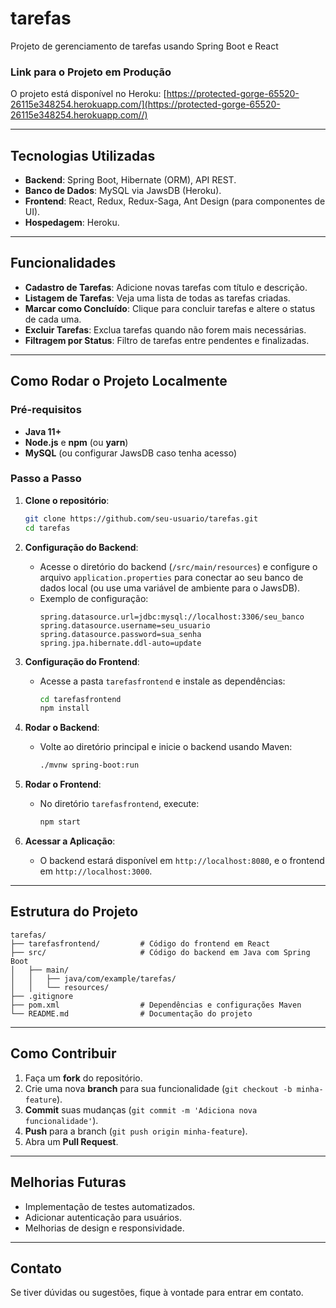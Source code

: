 # tarefas
Projeto de gerenciamento de tarefas usando Spring Boot e React

### Link para o Projeto em Produção
O projeto está disponível no Heroku: [https://protected-gorge-65520-26115e348254.herokuapp.com/](https://protected-gorge-65520-26115e348254.herokuapp.com//)

---

## Tecnologias Utilizadas

- **Backend**: Spring Boot, Hibernate (ORM), API REST.
- **Banco de Dados**: MySQL via JawsDB (Heroku).
- **Frontend**: React, Redux, Redux-Saga, Ant Design (para componentes de UI).
- **Hospedagem**: Heroku.

---

## Funcionalidades

- **Cadastro de Tarefas**: Adicione novas tarefas com título e descrição.
- **Listagem de Tarefas**: Veja uma lista de todas as tarefas criadas.
- **Marcar como Concluído**: Clique para concluir tarefas e altere o status de cada uma.
- **Excluir Tarefas**: Exclua tarefas quando não forem mais necessárias.
- **Filtragem por Status**: Filtro de tarefas entre pendentes e finalizadas.

---

## Como Rodar o Projeto Localmente

### Pré-requisitos

- **Java 11+**
- **Node.js** e **npm** (ou **yarn**)
- **MySQL** (ou configurar JawsDB caso tenha acesso)

### Passo a Passo

1. **Clone o repositório**:
   ```bash
   git clone https://github.com/seu-usuario/tarefas.git
   cd tarefas
   ```

2. **Configuração do Backend**:
   - Acesse o diretório do backend (`/src/main/resources`) e configure o arquivo `application.properties` para conectar ao seu banco de dados local (ou use uma variável de ambiente para o JawsDB).
   - Exemplo de configuração:
     ```properties
     spring.datasource.url=jdbc:mysql://localhost:3306/seu_banco
     spring.datasource.username=seu_usuario
     spring.datasource.password=sua_senha
     spring.jpa.hibernate.ddl-auto=update
     ```

3. **Configuração do Frontend**:
   - Acesse a pasta `tarefasfrontend` e instale as dependências:
     ```bash
     cd tarefasfrontend
     npm install
     ```

4. **Rodar o Backend**:
   - Volte ao diretório principal e inicie o backend usando Maven:
     ```bash
     ./mvnw spring-boot:run
     ```

5. **Rodar o Frontend**:
   - No diretório `tarefasfrontend`, execute:
     ```bash
     npm start
     ```

6. **Acessar a Aplicação**:
   - O backend estará disponível em `http://localhost:8080`, e o frontend em `http://localhost:3000`.

---

## Estrutura do Projeto

```
tarefas/
├── tarefasfrontend/         # Código do frontend em React
├── src/                     # Código do backend em Java com Spring Boot
│   ├── main/
│   │   ├── java/com/example/tarefas/
│   │   └── resources/
├── .gitignore
├── pom.xml                  # Dependências e configurações Maven
└── README.md                # Documentação do projeto
```

---

## Como Contribuir

1. Faça um **fork** do repositório.
2. Crie uma nova **branch** para sua funcionalidade (`git checkout -b minha-feature`).
3. **Commit** suas mudanças (`git commit -m 'Adiciona nova funcionalidade'`).
4. **Push** para a branch (`git push origin minha-feature`).
5. Abra um **Pull Request**.

---

## Melhorias Futuras

- Implementação de testes automatizados.
- Adicionar autenticação para usuários.
- Melhorias de design e responsividade.

---

## Contato

Se tiver dúvidas ou sugestões, fique à vontade para entrar em contato.
